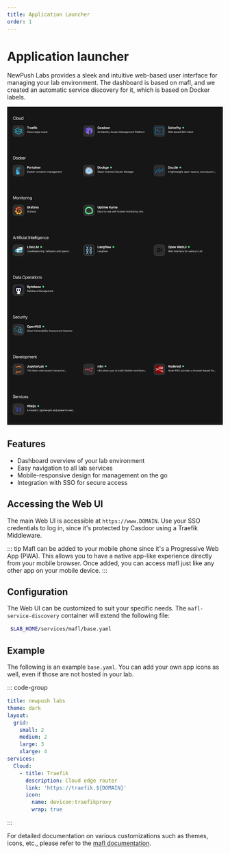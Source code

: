 ```yaml
---
title: Application Launcher
order: 1
---
```

# Application launcher 

NewPush Labs provides a sleek and intuitive web-based user interface for managing your lab environment. The dashboard is based on mafl, and we created an automatic service discovery for it, which is based on Docker labels. 

 ![mafl home](images/mafl-home.png)



## Features

- Dashboard overview of your lab environment
- Easy navigation to all lab services
- Mobile-responsive design for management on the go
- Integration with SSO for secure access


## Accessing the Web UI

The main Web UI is accessible at `https://www.DOMAIN`. Use your SSO credentials to log in, since it's protected by Casdoor using a Traefik Middleware.

::: tip
Mafl can be added to your mobile phone since it's a Progressive Web App (PWA). This allows you to have a native app-like experience directly from your mobile browser. Once added, you can access mafl just like any other app on your mobile device.
:::


## Configuration

The Web UI can be customized to suit your specific needs. The `mafl-service-discovery` container will extend the following file:

```bash
 $LAB_HOME/services/mafl/base.yaml
```

## Example 

The following is an example `base.yaml`. You can add your own app icons as well, even if those are not hosted in your lab.

::: code-group

```yaml [base.yaml]
title: newpush labs
theme: dark
layout:
  grid:
    small: 2
    medium: 2
    large: 3
    xlarge: 4
services:
  Cloud:
    - title: Traefik
      description: Cloud edge router
      link: 'https://traefik.${DOMAIN}'
      icon:
        name: devicon:traefikproxy
        wrap: true
```

:::

For detailed documentation on various customizations such as themes, icons, etc., please refer to the [mafl documentation](https://mafl.hywax.space/).
